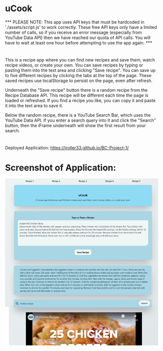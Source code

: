 # uCook



***   PLEASE NOTE: This app uses API keys that must be hardcoded in './assets/script.js' to work correctly. These free API keys only have a limited number of calls, so if you receive an error message (especially from YouTube Data API) then we have reached our quota of API calls. You will have to wait at least one hour before attempting to use the app again.   ***

#

This is a recipe app where you can find new recipes and save them, watch recipe videos, or create your own. You can save recipes by typing or pasting them into the text area and clicking "Save recipe". You can save up to five different recipes by clicking the tabs at the top of the page. These saved recipes use localStorage to persist on the page, even after refresh.

Underneath the "Save recipe" button there is a random recipe from the Recipe Database API. This recipe will be different each time the page is loaded or refreshed. If you find a recipe you like, you can copy it and paste it into the text area to save it.

Below the random recipe, there is a YouTube Search Bar, which uses the YouTube Data API. If you enter a search query into it and click the "Search" button, then the iFrame underneath will show the first result from your search.
#
Deployed Application: https://jroller33.github.io/BC-Project-1/ 


# Screenshot of Application: #
![Screenshot](./assets/screenshot.jpg "Screenshot")





